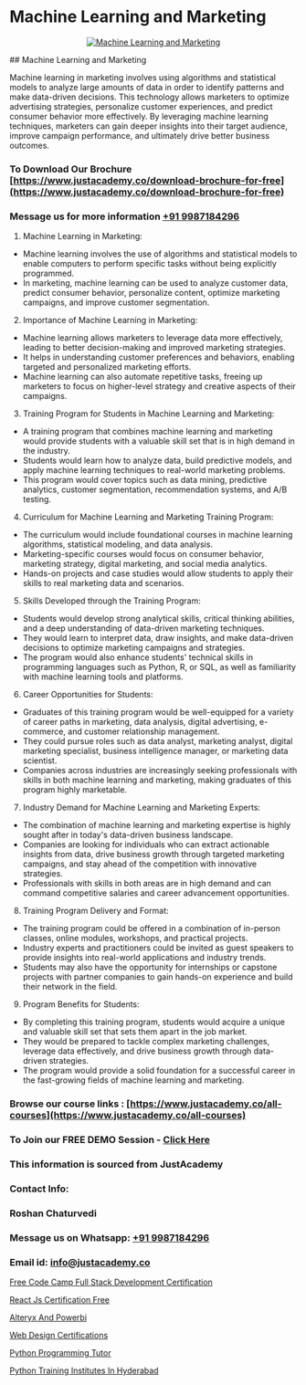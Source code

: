 # Machine Learning and Marketing

<p align="center">
  <a href="https://justacademy.co/course-detail/machine-learning">
    <img src="https://justacademy.co/storage2/course_image/1709713428_course_image.webp" alt="Machine Learning and Marketing">
  </a>
</p>
## Machine Learning and Marketing

Machine learning in marketing involves using algorithms and statistical models to analyze large amounts of data in order to identify patterns and make data-driven decisions. This technology allows marketers to optimize advertising strategies, personalize customer experiences, and predict consumer behavior more effectively. By leveraging machine learning techniques, marketers can gain deeper insights into their target audience, improve campaign performance, and ultimately drive better business outcomes.
### To Download Our Brochure [https://www.justacademy.co/download-brochure-for-free](https://www.justacademy.co/download-brochure-for-free)
### Message us for more information [+91 9987184296](https://api.whatsapp.com/send?phone=919987184296)
1) Machine Learning in Marketing:
- Machine learning involves the use of algorithms and statistical models to enable computers to perform specific tasks without being explicitly programmed.
- In marketing, machine learning can be used to analyze customer data, predict consumer behavior, personalize content, optimize marketing campaigns, and improve customer segmentation.

2) Importance of Machine Learning in Marketing:
- Machine learning allows marketers to leverage data more effectively, leading to better decision-making and improved marketing strategies.
- It helps in understanding customer preferences and behaviors, enabling targeted and personalized marketing efforts.
- Machine learning can also automate repetitive tasks, freeing up marketers to focus on higher-level strategy and creative aspects of their campaigns.

3) Training Program for Students in Machine Learning and Marketing:
- A training program that combines machine learning and marketing would provide students with a valuable skill set that is in high demand in the industry.
- Students would learn how to analyze data, build predictive models, and apply machine learning techniques to real-world marketing problems.
- This program would cover topics such as data mining, predictive analytics, customer segmentation, recommendation systems, and A/B testing.

4) Curriculum for Machine Learning and Marketing Training Program:
- The curriculum would include foundational courses in machine learning algorithms, statistical modeling, and data analysis.
- Marketing-specific courses would focus on consumer behavior, marketing strategy, digital marketing, and social media analytics.
- Hands-on projects and case studies would allow students to apply their skills to real marketing data and scenarios.

5) Skills Developed through the Training Program:
- Students would develop strong analytical skills, critical thinking abilities, and a deep understanding of data-driven marketing techniques.
- They would learn to interpret data, draw insights, and make data-driven decisions to optimize marketing campaigns and strategies.
- The program would also enhance students' technical skills in programming languages such as Python, R, or SQL, as well as familiarity with machine learning tools and platforms.

6) Career Opportunities for Students:
- Graduates of this training program would be well-equipped for a variety of career paths in marketing, data analysis, digital advertising, e-commerce, and customer relationship management.
- They could pursue roles such as data analyst, marketing analyst, digital marketing specialist, business intelligence manager, or marketing data scientist.
- Companies across industries are increasingly seeking professionals with skills in both machine learning and marketing, making graduates of this program highly marketable.

7) Industry Demand for Machine Learning and Marketing Experts:
- The combination of machine learning and marketing expertise is highly sought after in today's data-driven business landscape.
- Companies are looking for individuals who can extract actionable insights from data, drive business growth through targeted marketing campaigns, and stay ahead of the competition with innovative strategies.
- Professionals with skills in both areas are in high demand and can command competitive salaries and career advancement opportunities.

8) Training Program Delivery and Format:
- The training program could be offered in a combination of in-person classes, online modules, workshops, and practical projects.
- Industry experts and practitioners could be invited as guest speakers to provide insights into real-world applications and industry trends.
- Students may also have the opportunity for internships or capstone projects with partner companies to gain hands-on experience and build their network in the field.

9) Program Benefits for Students:
- By completing this training program, students would acquire a unique and valuable skill set that sets them apart in the job market.
- They would be prepared to tackle complex marketing challenges, leverage data effectively, and drive business growth through data-driven strategies.
- The program would provide a solid foundation for a successful career in the fast-growing fields of machine learning and marketing.

### Browse our course links : [https://www.justacademy.co/all-courses](https://www.justacademy.co/all-courses) 
### To Join our FREE DEMO Session - [Click Here](https://www.justacademy.co/register-for-course-demo)


### This information is sourced from JustAcademy
### Contact Info:
### Roshan Chaturvedi
### Message us on Whatsapp: [+91 9987184296](https://api.whatsapp.com/send?phone=919987184296)
### Email id: [info@justacademy.co](mailto:info@justacademy.co)
                
[Free Code Camp Full Stack Development Certification](https://www.linkedin.com/pulse/free-code-camp-full-stack-development-certification-qwrkc/)

[React Js Certification Free](https://www.linkedin.com/pulse/react-js-certification-free-justacademy-ahmedabad-teoze?trackingId=HB%2BgpJHrZUsEWkiADIG%2BCQ%3D%3D&lipi=urn%3Ali%3Apage%3Ad_flagship3_company_admin%3BO%2BCUjkhGSmWvdoCzc9%2FX%2FA%3D%3D)

[Alteryx And Powerbi](https://medium.com/@akanshapatil/alteryx-and-powerbi-4b075f3248d6)

[Web Design Certifications](https://medium.com/@ranemanish460/web-design-certifications-f918488c89cb)

[Python Programming Tutor](https://justacademyin.github.io/justacademy/python-programming-tutor)

[Python Training Institutes In Hyderabad](https://justacademyin.github.io/justacademy/python-training-institutes-in-hyderabad)


